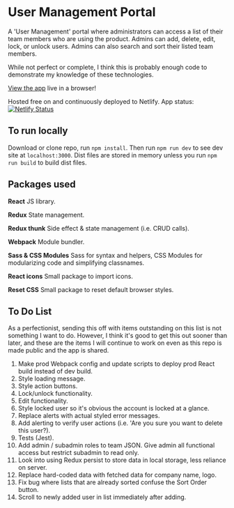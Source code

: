# User Management Portal
A 'User Management' portal where administrators can access a list of their team members who are using the product. Admins can add, delete, edit, lock, or unlock users. Admins can also search and sort their listed team members.

While not perfect or complete, I think this is probably enough code to demonstrate my knowledge of these technologies.

[View the app](https://immersedusermanagement.netlify.app/) live in a browser!

Hosted free on and continuously deployed to Netlify. App status: [![Netlify Status](https://api.netlify.com/api/v1/badges/bca008e3-e0c3-4262-b7ad-bcb4420381a4/deploy-status)](https://app.netlify.com/sites/immersedusermanagement/deploys)

## To run locally
Download or clone repo, run ```npm install```. Then run ```npm run dev``` to see dev site at ```localhost:3000```. Dist files are stored in memory unless you run ```npm run build``` to build dist files.

## Packages used
**React**
JS library.

**Redux**
State management.

**Redux thunk**
Side effect & state management (i.e. CRUD calls).

**Webpack**
Module bundler.

**Sass & CSS Modules**
Sass for syntax and helpers, CSS Modules for modularizing code and simplifying classnames.

**React icons**
Small package to import icons.

**Reset CSS**
Small package to reset default browser styles.

## To Do List
As a perfectionist, sending this off with items outstanding on this list is not something I want to do. However, I think it's good to get this out sooner than later, and these are the items I will continue to work on even as this repo is made public and the app is shared.

1. Make prod Webpack config and update scripts to deploy prod React build instead of dev build.
2. Style loading message.
3. Style action buttons.
4. Lock/unlock functionality.
5. Edit functionality.
6. Style locked user so it's obvious the account is locked at a glance.
7. Replace alerts with actual styled error messages.
8. Add alerting to verify user actions (i.e. 'Are you sure you want to delete this user?).
9. Tests (Jest).
10. Add admin / subadmin roles to team JSON. Give admin all functional access but restrict subadmin to read only.
11. Look into using Redux persist to store data in local storage, less reliance on server.
12. Replace hard-coded data with fetched data for company name, logo.
13. Fix bug where lists that are already sorted confuse the Sort Order button.
14. Scroll to newly added user in list immediately after adding.
